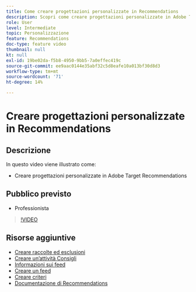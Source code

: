 ```yaml
---
title: Come creare progettazioni personalizzate in Recommendations
description: Scopri come creare progettazioni personalizzate in Adobe Target Recommendations.
role: User
level: Intermediate
topic: Personalizzazione
feature: Recommendations
doc-type: feature video
thumbnail: null
kt: null
exl-id: 19be02da-f5b8-4950-9bb5-7a0effec419c
source-git-commit: ee9aac0144e35abf32c5d8eafe10a013bf30d8d3
workflow-type: tm+mt
source-wordcount: '71'
ht-degree: 14%

---
```


# Creare progettazioni personalizzate in Recommendations

## Descrizione

In questo video viene illustrato come:

* Creare progettazioni personalizzate in Adobe Target Recommendations

## Pubblico previsto

* Professionista

>[!VIDEO](https://video.tv.adobe.com/v/27687?quality=12)

## Risorse aggiuntive

* [Creare raccolte ed esclusioni](create-collections-and-exclusions.md)
* [Creare un’attività Consigli](create-a-recommendations-activity.md)
* [Informazioni sui feed](understanding-feeds.md)
* [Creare un feed](create-a-feed.md)
* [Creare criteri](create-criteria.md)
* [Documentazione di Recommendations](https://docs.adobe.com/content/help/en/target/using/recommendations/recommendations.html)
